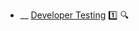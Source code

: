 * __ [Developer Testing](./testing/testingTypes/developerTesting) :one: <trigger for="pop:testing-developerTesting-preview">:mag:</trigger>

<popover id="pop:testing-developerTesting-preview" title=":mag: Developer Testing" placement="right">
  <div slot="content">
    <include src=".\preview.md" />
  </div>
</popover>
